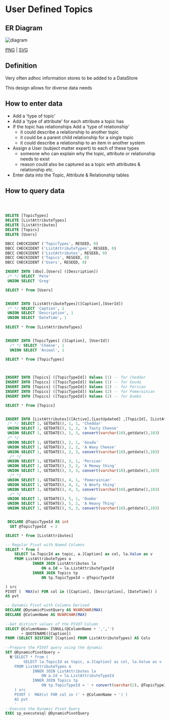 # User Defined Topics

## ER Diagram

![diagram](topic.svg)

[PNG](topic.png) | [SVG](topic.svg)

## Definition

Very often adhoc information stores to be added to a DataStore

This design allows for diverse data needs


## How to enter data

- Add a 'type of topic'
- Add a 'type of attribute' for each attribute a topic has
- If the topic has relationships Add a 'type of relationship'
    - it could describe a relationship to another topic
    - it could be a parent child relationship for a single topic
    - it could describe a relationship to an item in another system
- Assign a User (subject matter expert) to each of these types 
    - someone who can explain why the topic, attribute or relationship needs to exist
    - reason could also be captured as a topic with attributes & relationship etc.
- Enter data into the Topic, Attribute & Relationship tables

## How to query data

```SQL 



DELETE [TopicTypes]
DELETE [ListAttributeTypes]
DELETE [ListAttributes]
DELETE [Topics]
DELETE [Users]

DBCC CHECKIDENT ('TopicTypes', RESEED, 0)
DBCC CHECKIDENT ('ListAttributeTypes', RESEED, 0)
DBCC CHECKIDENT ('ListAttributes', RESEED, 0)
DBCC CHECKIDENT ('Topics', RESEED, 0)
DBCC CHECKIDENT ('Users', RESEED, 0)

INSERT INTO [dbo].[Users] ([Description])
 /* */ SELECT 'Pete'
 UNION SELECT 'Greg'

SELECT * from [Users]


INSERT INTO [ListAttributeTypes]([Caption],[UserId])
 /* */ SELECT 'Caption', 1
 UNION SELECT 'Description', 1
 UNION SELECT 'DateTime', 1
 
SELECT * from [ListAttributeTypes]


INSERT INTO [TopicTypes] ([Caption], [UserId])
  /* */ SELECT 'Cheese', 1
  UNION SELECT 'Animal', 1
  
SELECT * from [TopicTypes]



INSERT INTO [Topics] ([TopicTypeId]) Values (1) -- for Cheddar
INSERT INTO [Topics] ([TopicTypeId]) Values (1) -- for Gouda
INSERT INTO [Topics] ([TopicTypeId]) Values (2) -- for Persian
INSERT INTO [Topics] ([TopicTypeId]) Values (2) -- for Pomerainian
INSERT INTO [Topics] ([TopicTypeId]) Values (2) -- for Dumbo

SELECT * from [Topics]


INSERT INTO [ListAttributes]([Active],[LastUpdated] ,[TopicId], [ListAttributeTypeId] ,[Value])
 /* */ SELECT 1, GETDATE(), 1, 1, 'Cheddar'
 UNION SELECT 1, GETDATE(), 1, 2, 'A Tasty Cheese'
 UNION SELECT 1, GETDATE(), 1, 3, convert(varchar(10),getdate(),103)
 /* */
 UNION SELECT 1, GETDATE(), 2, 1, 'Gouda'
 UNION SELECT 1, GETDATE(), 2, 2, 'A Waxy Cheese'
 UNION SELECT 1, GETDATE(), 2, 3, convert(varchar(10),getdate(),103)
  /* */
 UNION SELECT 1, GETDATE(), 3, 1, 'Persian'
 UNION SELECT 1, GETDATE(), 3, 2, 'A Meowy thing'
 UNION SELECT 1, GETDATE(), 3, 3, convert(varchar(10),getdate(),103)
  /* */
 UNION SELECT 1, GETDATE(), 4, 1, 'Pomerainian'
 UNION SELECT 1, GETDATE(), 4, 2, 'A Woofy thing'
 UNION SELECT 1, GETDATE(), 4, 3, convert(varchar(10),getdate(),103)
  /* */
 UNION SELECT 1, GETDATE(), 5, 1, 'Dumbo'
 UNION SELECT 1, GETDATE(), 5, 2, 'A Heavy Thing'
 UNION SELECT 1, GETDATE(), 5, 3, convert(varchar(10),getdate(),103)


 DECLARE @TopicTypeId AS int
  SET @TopicTypeId  = 2

SELECT * from [ListAttributes]

-- Regular Pivot with Named Columns
SELECT * from (
	SELECT la.TopicId as topic, a.[Caption] as col, la.Value as v
	FROM ListAttributeTypes a
			INNER JOIN ListAttributes la
				ON a.Id = la.ListAttributeTypeId
			INNER JOIN Topics tp
				ON tp.TopicTypeId = @TopicTypeId

) src
PIVOT (  MAX(v) FOR col in ([Caption], [Description], [DateTime]) )
AS pvt

-- Dynamic Pivot with Columns Derived
DECLARE @DynamicPivotQuery AS NVARCHAR(MAX)
DECLARE @ColumnName AS NVARCHAR(MAX)
 
--Get distinct values of the PIVOT Column 
SELECT @ColumnName= ISNULL(@ColumnName + ',','') 
       + QUOTENAME([Caption])
FROM (SELECT DISTINCT [Caption] FROM ListAttributeTypes) AS Cols
 
--Prepare the PIVOT query using the dynamic 
SET @DynamicPivotQuery = 
  N'SELECT * from (
		SELECT la.TopicId as topic, a.[Caption] as col, la.Value as v
	FROM ListAttributeTypes a
			INNER JOIN ListAttributes la
				ON a.Id = la.ListAttributeTypeId
			INNER JOIN Topics tp
				ON tp.TopicTypeId = ' + convert(varchar(2), @TopicTypeId)  + '
	) src
	PIVOT (  MAX(v) FOR col in (' + @ColumnName + ') )
	AS pvt
	'
--Execute the Dynamic Pivot Query
EXEC sp_executesql @DynamicPivotQuery



```